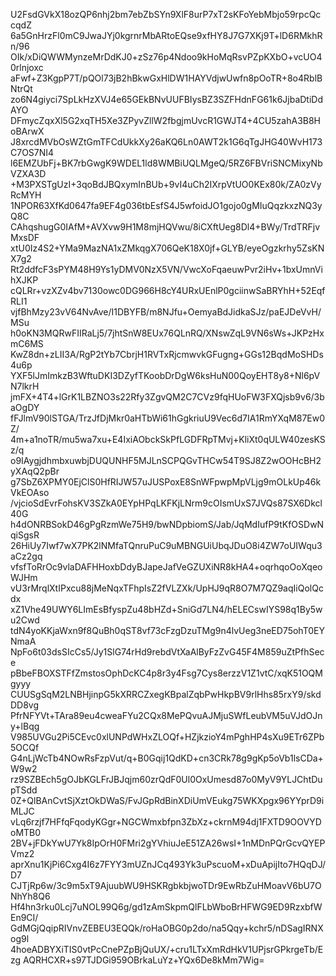 U2FsdGVkX18ozQP6nhj2bm7ebZbSYn9XlF8urP7xT2sKFoYebMbjo59rpcQccqdZ
6a5GnHrzFl0mC9JwaJYj0kgrnrMbARtoEQse9xfHY8J7G7XKj9T+lD6RMkhRn/96
OIk/xDiQWWMynzeMrDdKJ0+zSz76p4Ndoo9kHoMqRsvPZpKXbO+vcUO40rlnjoxc
aFwf+Z3KgpP7T/pQOl73jB2hBkwGxHlDW1HAYVdjwUwfn8pOoTR+8o4RblBNtrQt
zo6N4giyci7SpLkHzXVJ4e65GEkBNvUUFBIysBZ3SZFHdnFG61k6JjbaDtiDdAYO
DFmycZqxXl5G2xqTH5Xe3ZPyvZllW2fbgjmUvcR1GWJT4+4CU5zahA3B8HoBArwX
J8xrcdMVbOsWZtGmTFCdUkkXy26aKQ6Ln0AWT2k1G6qTgJHG40WvH173C7OS7NI4
l6EMZUbFj+BK7rbGwgK9WDEL1ld8WMBiUQLMgeQ/5RZ6FBVriSNCMixyNbVZXA3D
+M3PXSTgUzI+3qoBdJBQxymInBUb+9vI4uCh2IXrpVtUO0KEx80k/ZA0zVyRcMYH
1NPOR63XfKd0647fa9EF4g036tbEsfS4J5wfoidJO1gojo0gMIuQqzkxzNQ3yQ8C
CAhqshugG0IAfM+AVXvw9H1M8mjHQVwu/8iCXftUeg8Dl4+BWy/TrdTRFjvMxsDF
xtU0Iz4S2+YMa9MazNA1xZMkqgX706QeK18X0jf+GLYB/eyeOgzkrhy5ZsKNX7g2
Rt2ddfcF3sPYM48H9Ys1yDMV0NzX5VN/VwcXoFqaeuwPvr2iHv+1bxUmnVihXJKP
cQLRr+vzXZv4bv7130owc0DG966H8cY4URxUEnlP0gciinwSaBRYhH+52EqfRLI1
vjfBhMzy23vV64NvAve/I1DBYFB/m8NJfu+OemyaBdJidkaSJz/paEJDeVvH/MSu
h0oKN3MQRwFIIRaLj5/7jhtSnW8EUx76QLnRQ/XNswZqL9VN6sWs+JKPzHxmC6MS
KwZ8dn+zLII3A/RgP2tYb7CbrjH1RVTxRjcmwvkGFugng+GGs12BqdMoSHDs4u6p
YXF5lJmImkzB3WftuDKI3DZyfTKoobDrDgW6ksHuN00QoyEHT8y8+Nl6pVN7lkrH
jmFX+4T4+lGrK1LBZNO3s22Rfy3ZgvQM2C7CVz9fqHUoFW3FXQjsb9v6/3baOgDY
fFJlmV90lSTGA/TrzJfDjMkr0aHTbWi61hGgkriuU9Vec6d7IA1RmYXqM87Ew0Z/
4m+a1noTR/mu5wa7xu+E4IxiAObckSkPfLGDFRpTMvj+KliXt0qULW40zesKSz/q
o9IAygjdhmbxuwbjDUQUNHF5MJLnSCPQGvTHCw54T9SJ8Z2wOOHcBH2yXAqQ2pBr
g7SbZ6XPMY0EjClS0HfRIJW57uJUSPoxE8SnWFpwpMpVLjg9mOLkUp46kVkEOAso
/vjcioSdEvrFohsKV3SZkA0EYpHPqLKFKjLNrm9cOIsmUxS7JVQs87SX6Dkcl40G
h4dONRBSokD46gPgRzmWe75H9/bwNDpbiomS/Jab/JqMdIufP9tKfOSDwNqiSgsR
26HiUy7Iwf7wX7PK2lNMfaTQnruPuC9uMBNGUiUbqJDuO8i4ZW7oUIWqu3aCz2gq
vfsfToRrOc9vlaDAFHHoxbDdyBJapeJafVeGZUXiNR8kHA4+oqrhqoOoXqeoWJHm
vU3rMrqlXtIPxcu88jMeNqxTFhpIsZ2fVLZXk/UpHJ9qR8O7M7QZ9aqIiQolQcdx
xZ1Vhe49UWY6LImEsBfyspZu48bHZd+SniGd7LN4/hELECswIYS98q1By5wu2Cwd
tdN4yoKKjaWxn9f8QuBh0qST8vf73cFzgDzuTMg9n4lvUeg3neED75ohT0EYNmaA
NpFo6t03dsSIcCs5/Jy1SlG74rHd9rebdVtXaAlByFzZvG45F4M859uZtPfhSece
pBbeFBOXSTFfZmstosOphDcKC4p8r3y4Fsg7Cys8erzzV1Z1vtC/xqK51OQMgyyy
CUUSgSqM2LNBHjinpG5kXRRCZxegKBpalZqbPwHkpBV9rlHhs85rxY9/skdDD8vg
PfrNFYVt+TAra89eu4cweaFYu2CQx8MePQvuAJMjuSWfLeubVM5uVJdOJny+lBqg
V985UVGu2Pi5CEvc0xlUNPdWHxZLOQf+HZjkzioY4mPghHP4sXu9ETr6ZPb5OCQf
G4nLjWcTb4NOwRsFzpVut/q+B0Gqij1QdKD+cn3CRk78g9gKp5oVb1lsCDa+W9w2
rz9SZBEch5gOJbKGLFrJBJqjm60zrQdF0Ul0OxUmesd87o0MyV9YLJChtDupTSdd
0Z+QlBAnCvtSjXztOkDWaS/FvJGpRdBinXDiUmVEukg75WKXpgx96YYprD9iMLJC
vLq6rzjf7HFfqFqodyKGgr+NGCWmxbfpn3ZbXz+ckrnM94dj1FXTD9OOVYDoMTB0
2BV+jFDkYwU7Yk8IpOrH0FMri2gYVhiuJeE51ZA26wsI+1nMDnPQrGcvQYEPVmz2
aprXnu1KjPi6Cxg4I6z7FYY3mUZnJCq493Yk3uPscuoM+xDuApijIto7HQqDJ/D7
CJTjRp6w/3c9m5xT9AjuubWU9HSKRgbkbjwoTDr9EwRbZuHMoavV6bU7ONhYh8Q6
Hf4hn3rku0Lcj7uNOL99Q6g/gd1zAmSkpmQlFLbWboBrHFWG9ED9RzxbfWEn9CI/
GdMGjQqipRIVnvZEBEU3EQQk/roHaOBG0p2do/na5Qqy+kchr5/nDSagIRNXog9l
4hoeADBYXiTIS0vtPcCnePZpBjQuUX/+cru1LTxXmRdHkV1UPjsrGPkrgeTb/Ezg
AQRHCXR+s97TJDGi959OBrkaLuYz+YQx6De8kMm7Wig=

